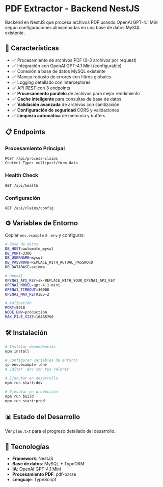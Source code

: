 # PDF Extractor - Backend NestJS

Backend en NestJS que procesa archivos PDF usando OpenAI GPT-4.1 Mini según configuraciones almacenadas en una base de datos MySQL existente.

## 🚀 Características

- ✅ Procesamiento de archivos PDF (0-3 archivos por request)
- ✅ Integración con OpenAI GPT-4.1 Mini (configurable)
- ✅ Conexión a base de datos MySQL existente
- ✅ Manejo robusto de errores con filtros globales
- ✅ Logging detallado con interceptores
- ✅ API REST con 3 endpoints
- ✅ **Procesamiento paralelo** de archivos para mejor rendimiento
- ✅ **Cache inteligente** para consultas de base de datos
- ✅ **Validación avanzada** de archivos con sanitización
- ✅ **Configuración de seguridad** CORS y validaciones
- ✅ **Limpieza automática** de memoria y buffers

## 📋 Endpoints

### Procesamiento Principal
```
POST /api/process-claims
Content-Type: multipart/form-data
```

### Health Check
```
GET /api/health
```

### Configuración
```
GET /api/claims/config
```

## ⚙️ Variables de Entorno

Copiar `env.example` a `.env` y configurar:

```bash
# Base de datos
DB_HOST=automate_mysql
DB_PORT=3306
DB_USERNAME=mysql
DB_PASSWORD=REPLACE_WITH_ACTUAL_PASSWORD
DB_DATABASE=axioma

# OpenAI
OPENAI_API_KEY=sk-REPLACE_WITH_YOUR_OPENAI_API_KEY
OPENAI_MODEL=gpt-4.1-mini
OPENAI_TIMEOUT=30000
OPENAI_MAX_RETRIES=2

# Aplicación  
PORT=5010
NODE_ENV=production
MAX_FILE_SIZE=10485760
```

## 🛠️ Instalación

```bash
# Instalar dependencias
npm install

# Configurar variables de entorno
cp env.example .env
# Editar .env con tus valores

# Ejecutar en desarrollo
npm run start:dev

# Ejecutar en producción
npm run build
npm run start:prod
```

## 📊 Estado del Desarrollo

Ver `plan.txt` para el progreso detallado del desarrollo.

## 🔧 Tecnologías

- **Framework**: NestJS
- **Base de datos**: MySQL + TypeORM
- **IA**: OpenAI GPT-4.1 Mini
- **Procesamiento PDF**: pdf-parse
- **Lenguaje**: TypeScript 